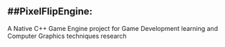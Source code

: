 ##**PixelFlipEngine:**
---
A Native C++ Game Engine project for Game Development learning and Computer Graphics techniques research